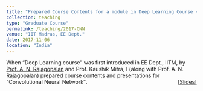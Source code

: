 ```yaml
---
title: "Prepared Course Contents for a module in Deep Learning Course </q>"
collection: teaching
type: "Graduate Course"
permalink: /teaching/2017-CNN
venue: "IIT Madras, EE Dept."
date: 2017-11-06
location: "India"
---
```

<p style="text-align:left;">
   When <q>Deep Learning course</q> was first introduced in EE Dept., IITM,  by <a href="http://www.ee.iitm.ac.in/~raju/">Prof. A. N. Rajagopalan</a> and Prof. Kaushik Mitra, I (along with Prof. A. N. Rajagopalan) prepared course contents and presentations for <q>Convolutional Neural Network</q>. 
  <span style="float:right;">
         <a href="https://drive.google.com/open?id=1_MHsjlr4pYeDv34pcZSZAs8sDyuHbzGz">&#91;Slides&#93;</a> 
    </span>
</p>

